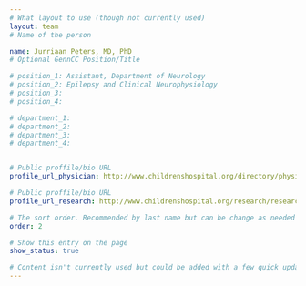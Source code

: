 ```yaml
---
# What layout to use (though not currently used)
layout: team
# Name of the person

name: Jurriaan Peters, MD, PhD
# Optional GennCC Position/Title

# position_1: Assistant, Department of Neurology
# position_2: Epilepsy and Clinical Neurophysiology
# position_3:
# position_4:

# department_1:
# department_2:
# department_3:
# department_4:


# Public proffile/bio URL
profile_url_physician: http://www.childrenshospital.org/directory/physicians/p/jurriaan-peters

# Public proffile/bio URL
profile_url_research: http://www.childrenshospital.org/research/researchers/p/jurriaan-peters

# The sort order. Recommended by last name but can be change as needed
order: 2

# Show this entry on the page
show_status: true

# Content isn't currently used but could be added with a few quick updates if needed to allow for bios
---
```

